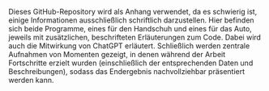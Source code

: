 Dieses GitHub-Repository wird als Anhang verwendet, da es schwierig ist, einige Informationen ausschließlich schriftlich darzustellen. Hier befinden sich beide Programme, eines für den Handschuh und eines für das Auto, jeweils mit zusätzlichen, beschrifteten Erläuterungen zum Code. Dabei wird auch die Mitwirkung von ChatGPT erläutert. Schließlich werden zentrale Aufnahmen von Momenten gezeigt, in denen während der Arbeit Fortschritte erzielt wurden (einschließlich der entsprechenden Daten und Beschreibungen), sodass das Endergebnis nachvollziehbar präsentiert werden kann.
